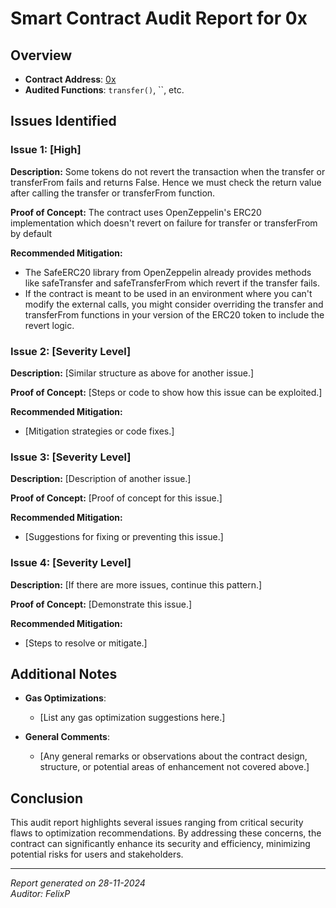 # Smart Contract Audit Report for 0x

## Overview
- **Contract Address**: [0x](https://etherscan.io/address/0x)
- **Audited Functions**: `transfer()`, ``, etc.

## Issues Identified

### Issue 1: [High]
**Description:** 
Some tokens do not revert the transaction when the transfer or transferFrom fails and returns False. Hence we must check the return value after calling the transfer or transferFrom function.

**Proof of Concept:** 
The contract uses OpenZeppelin's ERC20 implementation which doesn't revert on failure for transfer or transferFrom by default

**Recommended Mitigation:**
- The SafeERC20 library from OpenZeppelin already provides methods like safeTransfer and safeTransferFrom which revert if the transfer fails.
- If the contract is meant to be used in an environment where you can't modify the external calls, you might consider overriding the transfer and transferFrom functions in your version of the ERC20 token to include the revert logic.

### Issue 2: [Severity Level]
**Description:** 
[Similar structure as above for another issue.]

**Proof of Concept:** 
[Steps or code to show how this issue can be exploited.]

**Recommended Mitigation:**
- [Mitigation strategies or code fixes.]

### Issue 3: [Severity Level]
**Description:** 
[Description of another issue.]

**Proof of Concept:** 
[Proof of concept for this issue.]

**Recommended Mitigation:**
- [Suggestions for fixing or preventing this issue.]

### Issue 4: [Severity Level]
**Description:** 
[If there are more issues, continue this pattern.]

**Proof of Concept:** 
[Demonstrate this issue.]

**Recommended Mitigation:**
- [Steps to resolve or mitigate.]

## Additional Notes

- **Gas Optimizations**: 
  - [List any gas optimization suggestions here.]

- **General Comments**:
  - [Any general remarks or observations about the contract design, structure, or potential areas of enhancement not covered above.]

## Conclusion
This audit report highlights several issues ranging from critical security flaws to optimization recommendations. By addressing these concerns, the contract can significantly enhance its security and efficiency, minimizing potential risks for users and stakeholders.

---

*Report generated on 28-11-2024*  
*Auditor: FelixP*